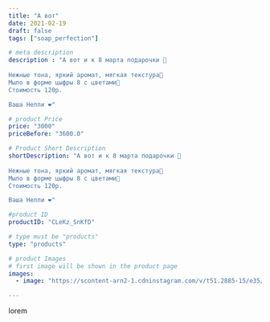 ```yaml
---
title: "А вот"
date: 2021-02-19
draft: false
tags: ["soap_perfection"]

# meta description
description : "А вот и к 8 марта подарочки 💐
 
Нежные тона, яркий аромат, мягкая текстура🔆
Мыло в форме цыфры 8 с цветами🌺
Стоимость 120р.

Ваша Нелли ❤️"

# product Price
price: "3000"
priceBefore: "3600.0"

# Product Short Description
shortDescription: "А вот и к 8 марта подарочки 💐
 
Нежные тона, яркий аромат, мягкая текстура🔆
Мыло в форме цыфры 8 с цветами🌺
Стоимость 120р.

Ваша Нелли ❤️"

#product ID
productID: "CLeKz_SnKfD"

# type must be "products"
type: "products"

# product Images
# first image will be shown in the product page
images:
  - image: "https://scontent-arn2-1.cdninstagram.com/v/t51.2885-15/e35/152450818_429520034796369_3253830555399031466_n.jpg?se=7&tp=1&_nc_ht=scontent-arn2-1.cdninstagram.com&_nc_cat=109&_nc_ohc=tLQ664LxamsAX94imRb&ccb=7-4&oh=0e099b54d6aff0731ffac520064eacf8&oe=60831CFE&ig_cache_key=MjUxMjQ5MzE5NTIzNTczMTM5NQ%3D%3D.2-ccb7-4"

---
```

lorem
